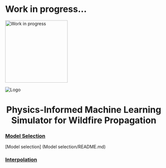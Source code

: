 # Work in progress...

 <img src="https://www.provincia.vicenza.it/immagini/work_in_porgress_.jpg/image" alt="Work in progress" width="200" height="200"> 
 


![Logo](https://raw.githubusercontent.com/MachineLearningJournalClub/MLJC-UniTo-ProjectX-2020-public/master/Support%20materials/Assets/Logo%20MLJC.png?token=ADFSHLHBDTVFCZFFGWESDN27X3TOG)

<h1 align="center">
  Physics-Informed Machine Learning Simulator for Wildfire Propagation
</h1>

### [Model Selection](https://raw.githubusercontent.com/MachineLearningJournalClub/MLJC-UniTo-ProjectX-2020-public/master/Model%20selection/README.md?token=AP2PLTH5LNAUBEMF52UFIAC7X3PES)
[Model selection] (Model selection/README.md)

### [Interpolation](https://raw.githubusercontent.com/MachineLearningJournalClub/MLJC-UniTo-ProjectX-2020-public/master/Interpolation/readme.md?token=AP2PLTBXSQINBPPDC645GL27YAV4M)
